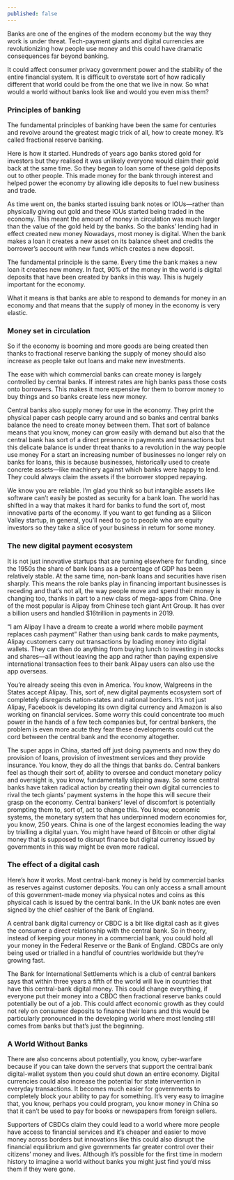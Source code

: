 ```yaml
---
published: false
---
```


Banks are one of the engines of the modern economy but the way they work is under threat. Tech-payment giants and digital currencies are revolutionizing how people use money and this could have dramatic consequences far beyond banking.

It could affect consumer privacy government power and the stability of the entire financial system. It is difficult to overstate sort of how radically different that world could be from the one that we live in now. So what would a world without banks look like and would you even miss them?

### Principles of banking  
The fundamental principles of banking have been the same for centuries and revolve around the greatest magic trick of all, how to create money. It’s called fractional reserve banking.

Here is how it started. Hundreds of years ago banks stored gold for investors but they realised it was unlikely everyone would claim their gold back at the same time. So they began to loan some of these gold deposits out to other people. This made money for the bank through interest and helped power the economy by allowing idle deposits to fuel new business and trade.

As time went on, the banks started issuing bank notes or IOUs—rather than physically giving out gold and these IOUs started being traded in the economy. This meant the amount of money in circulation was much larger than the value of the gold held by the banks. So the banks’ lending had in effect created new money
Nowadays, most money is digital. When the bank makes a loan it creates a new asset on its balance sheet and credits the borrower’s account with new funds which creates a new deposit.

The fundamental principle is the same. Every time the bank makes a new loan it creates new money. In fact, 90% of the money in the world is digital deposits that have been created by banks in this way. This is hugely important for the economy.

What it means is that banks are able to respond to demands for money in an economy and that means that the supply of money in the economy is very elastic.

### Money set in circulation  
So if the economy is booming and more goods are being created then thanks to fractional reserve banking the supply of money should also increase as people take out loans and make new investments.

The ease with which commercial banks can create money is largely controlled by central banks. If interest rates are high banks pass those costs onto borrowers. This makes it more expensive for them to borrow money to buy things and so banks create less new money.

Central banks also supply money for use in the economy. They print the physical paper cash people carry around and so banks and central banks balance the need to create money between them. That sort of balance means that you know, money can grow easily with demand but also that the central bank has sort of a direct presence in payments and transactions but this delicate balance is under threat thanks to a revolution in the way people use money
For a start an increasing number of businesses no longer rely on banks for loans, this is because businesses, historically used to create concrete assets—like machinery against which banks were happy to lend. They could always claim the assets if the borrower stopped repaying.

We know you are reliable. I’m glad you think so but intangible assets like software can’t easily be posted as security for a bank loan. The world has shifted in a way that makes it hard for banks to fund the sort of, most innovative parts of the economy. If you want to get funding as a Silicon Valley startup, in general, you’ll need to go to people who are equity investors so they take a slice of your business in return for some money.

### The new digital payment ecosystem  
It is not just innovative startups that are turning elsewhere for funding, since the 1950s the share of bank loans as a percentage of GDP has been relatively stable. At the same time, non-bank loans and securities have risen sharply. This means the role banks play in financing important businesses is receding and that’s not all, the way people move and spend their money is changing too, thanks in part to a new class of mega-apps from China. One of the most popular is Alipay from Chinese tech giant Ant Group. It has over a billion users and handled $16trillion in payments in 2019.

“I am Alipay I have a dream to create a world where mobile payment replaces cash payment”
Rather than using bank cards to make payments, Alipay customers carry out transactions by loading money into digital wallets. They can then do anything from buying lunch to investing in stocks and shares—all without leaving the app and rather than paying expensive international transaction fees to their bank Alipay users can also use the app overseas.

You’re already seeing this even in America. You know, Walgreens in the States accept Alipay. This, sort of, new digital payments ecosystem sort of completely disregards nation-states and national borders. It’s not just Alipay, Facebook is developing its own digital currency and Amazon is also working on financial services. 
Some worry this could concentrate too much power in the hands of a few tech companies but, for central bankers, the problem is even more acute they fear these developments could cut the cord between the central bank and the economy altogether.

The super apps in China, started off just doing payments and now they do provision of loans, provision of investment services and they provide insurance. You know, they do all the things that banks do. Central bankers feel as though their sort of, ability to oversee and conduct monetary policy and oversight is, you know, fundamentally slipping away. So some central banks have taken radical action by creating their own digital currencies to rival the tech giants’ payment systems in the hope this will secure their grasp on the economy.
Central bankers’ level of discomfort is potentially prompting them to, sort of, act to change this. You know, economic systems, the monetary system that has underpinned modern economies for, you know, 250 years. China is one of the largest economies leading the way by trialling a digital yuan. You might have heard of Bitcoin or other digital money that is supposed to disrupt finance but digital currency issued by governments in this way might be even more radical.

### The effect of a digital cash
Here’s how it works. Most central-bank money is held by commercial banks as reserves against customer deposits. You can only access a small amount of this government-made money via physical notes and coins as this physical cash is issued by the central bank. In the UK bank notes are even signed by the chief cashier of the Bank of England.

A central bank digital currency or CBDC is a bit like digital cash as it gives the consumer a direct relationship with the central bank. So in theory, instead of keeping your money in a commercial bank, you could hold all your money in the Federal Reserve or the Bank of England. CBDCs are only being used or trialled in a handful of countries worldwide but they’re growing fast.

The Bank for International Settlements which is a club of central bankers says that within three years a fifth of the world will live in countries that have this central-bank digital money. This could change everything, if everyone put their money into a CBDC then fractional reserve banks could potentially be out of a job. This could affect economic growth as they could not rely on consumer deposits to finance their loans and this would be particularly pronounced in the developing world where most lending still comes from banks but that’s just the beginning.

### A World Without Banks  
There are also concerns about potentially, you know, cyber-warfare because if you can take down the servers that support the central bank digital-wallet system then you could shut down an entire economy. Digital currencies could also increase the potential for state intervention in everyday transactions. It becomes much easier for governments to completely block your ability to pay for something. It’s very easy to imagine that, you know, perhaps you could program, you know money in China so that it can’t be used to pay for books or newspapers from foreign sellers.

Supporters of CBDCs claim they could lead to a world where more people have access to financial services and it’s cheaper and easier to move money across borders but innovations like this could also disrupt the financial equilibrium and give governments far greater control over their citizens’ money and lives. 
Although it’s possible for the first time in modern history to imagine a world without banks you might just find you’d miss them if they were gone.